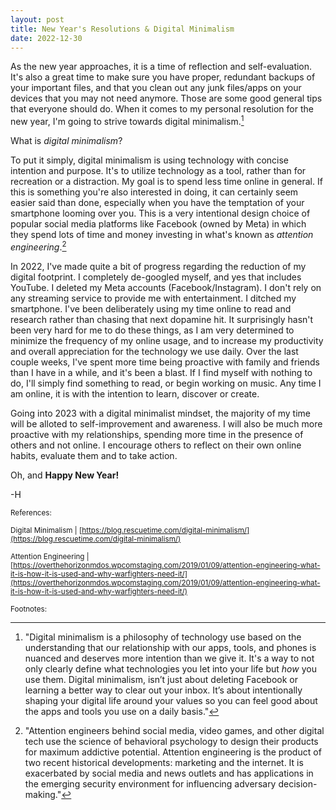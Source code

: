 ```yaml
---
layout: post
title: New Year's Resolutions & Digital Minimalism
date: 2022-12-30
---
```


As the new year approaches, it is a time of reflection and self-evaluation. It's also a great time to make sure you have proper, redundant backups of your important files, and that you clean out any junk files/apps on your devices that you may not need anymore. Those are some good general tips that everyone should do. When it comes to my personal resolution for the new year, I'm going to strive towards digital minimalism.[^1]

What is *digital minimalism*?

To put it simply, digital minimalism is using technology with concise intention and purpose. It's to utilize technology as a tool, rather than for recreation or a distraction. My goal is to spend less time online in general. If this is something you're also interested in doing, it can certainly seem easier said than done, especially when you have the temptation of your smartphone looming over you. This is a very intentional design choice of popular social media platforms like Facebook (owned by Meta) in which they spend lots of time and money investing in what's known as *attention engineering*.[^2]

In 2022, I've made quite a bit of progress regarding the reduction of my digital footprint. I completely de-googled myself, and yes that includes YouTube. I deleted my Meta accounts (Facebook/Instagram). I don't rely on any streaming service to provide me with entertainment. I ditched my smartphone. I've been deliberately using my time online to read and research rather than chasing that next dopamine hit. It surprisingly hasn't been very hard for me to do these things, as I am very determined to minimize the frequency of my online usage, and to increase my productivity and overall appreciation for the technology we use daily. Over the last couple weeks, I've spent more time being proactive with family and friends than I have in a while, and it's been a blast. If I find myself with nothing to do, I'll simply find something to read, or begin working on music. Any time I am online, it is with the intention to learn, discover or create.

Going into 2023 with a digital minimalist mindset, the majority of my time will be alloted to self-improvement and awareness. I will also be much more proactive with my relationships, spending more time in the presence of others and not online. I encourage others to reflect on their own online habits, evaluate them and to take action.

Oh, and **Happy New Year!**

-H

<sub>References:</sub>

<sub>Digital Minimalism | [https://blog.rescuetime.com/digital-minimalism/](https://blog.rescuetime.com/digital-minimalism/)</sub>
  
<sub>Attention Engineering | [https://overthehorizonmdos.wpcomstaging.com/2019/01/09/attention-engineering-what-it-is-how-it-is-used-and-why-warfighters-need-it/](https://overthehorizonmdos.wpcomstaging.com/2019/01/09/attention-engineering-what-it-is-how-it-is-used-and-why-warfighters-need-it/)</sub>

<sub>Footnotes:</sub>

[^1]: "Digital minimalism is a philosophy of technology use based on the understanding that our relationship with our apps, tools, and phones is nuanced and deserves more intention than we give it. It's a way to not only clearly define what technologies you let into your life but *how* you use them. Digital minimalism, isn’t just about deleting Facebook or learning a better way to clear out your inbox. It’s about intentionally shaping your digital life around your values so you can feel good about the apps and tools you use on a daily basis."

[^2]: "Attention engineers behind social media, video games, and other digital tech use the science of behavioral psychology to design their products for maximum addictive potential. Attention engineering is the product of two recent historical developments: marketing and the internet. It is exacerbated by social media and news outlets and has applications in the emerging security environment for influencing adversary decision-making."
